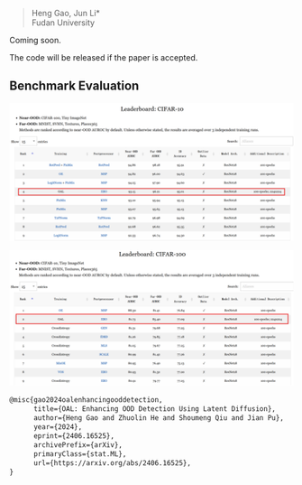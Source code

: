 
> Heng Gao, Jun Li*    
> Fudan University  

Coming soon.

The code will be released if the paper is accepted.

## Benchmark Evaluation
![image](OAL-cifar10-benchmark.png)

![image](OAL-cifar100-benchmark.png)


```
@misc{gao2024oalenhancingooddetection,
      title={OAL: Enhancing OOD Detection Using Latent Diffusion}, 
      author={Heng Gao and Zhuolin He and Shoumeng Qiu and Jian Pu},
      year={2024},
      eprint={2406.16525},
      archivePrefix={arXiv},
      primaryClass={stat.ML},
      url={https://arxiv.org/abs/2406.16525}, 
}
```
